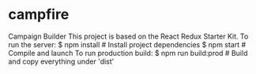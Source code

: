 # campfire
Campaign Builder
This project is based on the React Redux Starter Kit.
To run the server:
$ npm install                   # Install project dependencies
$ npm start                     # Compile and launch
To run production build:
$ npm run build:prod            # Build and copy everything under 'dist'
